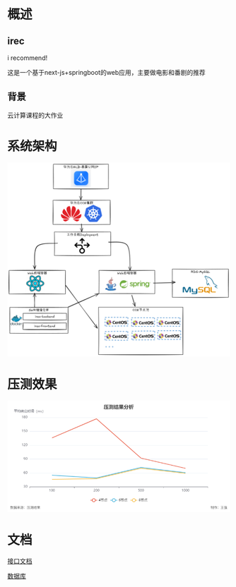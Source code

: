 # 概述

## irec

i recommend!

这是一个基于next-js+springboot的web应用，主要做电影和番剧的推荐

## 背景

云计算课程的大作业

# 系统架构

<img src="./md-img/系统架构.png">

# 压测效果

<img src="./md-img/chart.png">

# 文档

[接口文档](./doc/api.md)

[数据库](./doc/irec.sql)

